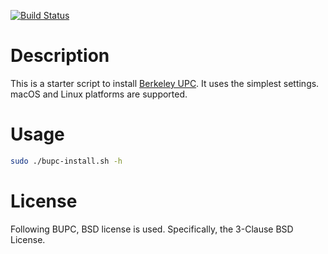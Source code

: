 [![Build Status](https://travis-ci.org/ickc/bupc-install.svg?branch=master)](https://travis-ci.org/ickc/bupc-install)

# Description

This is a starter script to install [Berkeley UPC](http://upc.lbl.gov/download/). It uses the simplest settings. macOS and Linux platforms are supported.

# Usage

```bash
sudo ./bupc-install.sh -h
```

# License

Following BUPC, BSD license is used. Specifically, the 3-Clause BSD License.
